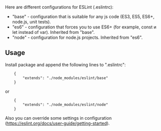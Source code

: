Here are different configurations for ESLint (.eslintrc):

* "base" - configuration that is suitable for any js code  (ES3, ES5, ES6+, node.js, unit tests).
* "es6" - configuration that forces you to use ES6+ (for example, const и let instead of var).
Inherited from "base".
* "node" - configuration for node.js projects.
Inherited from "es6".

## Usage

Install package and append the following lines to ".eslintrc":

        {
            "extends": "./node_modules/eslint/base"
        }

or

        {
            "extends": "./node_modules/eslint/node"
        }

Also you can override some settings in configuration (https://eslint.org/docs/user-guide/getting-started).

